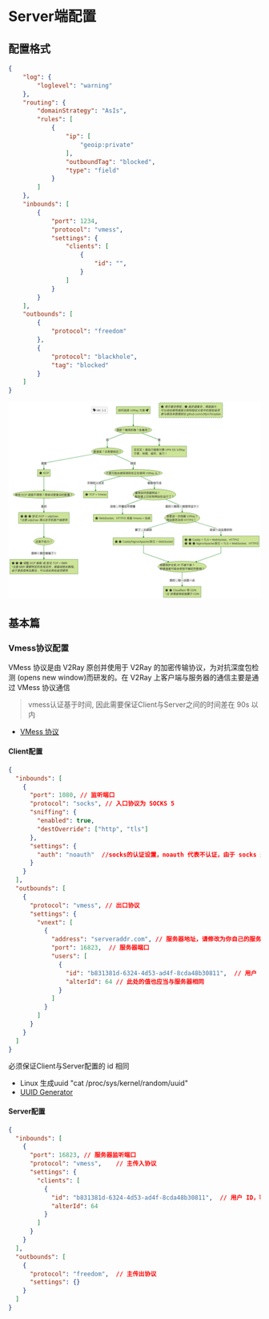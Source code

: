 # Server端配置

## 配置格式

```json
{
    "log": {
        "loglevel": "warning"
    },
    "routing": {
        "domainStrategy": "AsIs",
        "rules": [
            {
                "ip": [
                    "geoip:private"
                ],
                "outboundTag": "blocked",
                "type": "field"
            }
        ]
    },
    "inbounds": [
        {
            "port": 1234,
            "protocol": "vmess",
            "settings": {
                "clients": [
                    {
                        "id": "",
                    }
                ]
            }
        }
    ],
    "outbounds": [
        {
            "protocol": "freedom"
        },
        {
            "protocol": "blackhole",
            "tag": "blocked"
        }
    ]
}
```

![如何选择合适的配置](image\how-to-choose-a-v2ray-plan.png)

## 基本篇

### Vmess协议配置

VMess 协议是由 V2Ray 原创并使用于 V2Ray 的加密传输协议，为对抗深度包检测 (opens new window)而研发的。在 V2Ray 上客户端与服务器的通信主要是通过 VMess 协议通信
>vmess认证基于时间, 因此需要保证Client与Server之间的时间差在 90s 以内  

-  [VMess 协议](https://www.v2ray.com/developer/protocols/vmess.html)

#### Client配置

```json
{
  "inbounds": [
    {
      "port": 1080, // 监听端口
      "protocol": "socks", // 入口协议为 SOCKS 5
      "sniffing": {
        "enabled": true,
        "destOverride": ["http", "tls"]
      },
      "settings": {
        "auth": "noauth"  //socks的认证设置，noauth 代表不认证，由于 socks 通常在客户端使用，所以这里不认证
      }
    }
  ],
  "outbounds": [
    {
      "protocol": "vmess", // 出口协议
      "settings": {
        "vnext": [
          {
            "address": "serveraddr.com", // 服务器地址，请修改为你自己的服务器 IP 或域名
            "port": 16823,  // 服务器端口
            "users": [
              {
                "id": "b831381d-6324-4d53-ad4f-8cda48b30811",  // 用户 ID，必须与服务器端配置相同
                "alterId": 64 // 此处的值也应当与服务器相同
              }
            ]
          }
        ]
      }
    }
  ]
}
```

必须保证Client与Server配置的 id 相同
- Linux 生成uuid "cat /proc/sys/kernel/random/uuid"
- [UUID Generator](https://www.uuidgenerator.net/)

#### Server配置

```json
{
  "inbounds": [
    {
      "port": 16823, // 服务器监听端口
      "protocol": "vmess",    // 主传入协议
      "settings": {
        "clients": [
          {
            "id": "b831381d-6324-4d53-ad4f-8cda48b30811",  // 用户 ID，客户端与服务器必须相同
            "alterId": 64
          }
        ]
      }
    }
  ],
  "outbounds": [
    {
      "protocol": "freedom",  // 主传出协议
      "settings": {}
    }
  ]
}
```